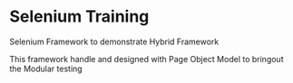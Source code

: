 # Selenium Training
Selenium Framework to demonstrate Hybrid Framework

This framework handle and designed with Page Object Model to bringout the Modular testing
